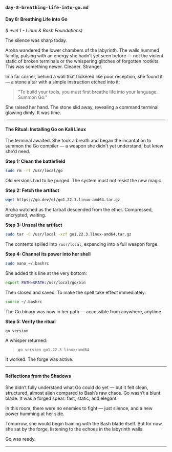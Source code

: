 ### `day-8-breathing-life-into-go.md`

#### Day 8: Breathing Life into Go

*(Level 1 - Linux & Bash Foundations)*

The silence was sharp today.

Aroha wandered the lower chambers of the labyrinth. The walls hummed faintly, pulsing with an energy she hadn’t yet seen before — not the violent static of broken terminals or the whispering glitches of forgotten rootkits. This was something newer. Cleaner. Stranger.

In a far corner, behind a wall that flickered like poor reception, she found it — a stone altar with a simple instruction etched into it:

> "To build your tools, you must first breathe life into your language. Summon Go."

She raised her hand. The stone slid away, revealing a command terminal glowing dimly. It was time.

---

#### The Ritual: Installing Go on Kali Linux

The terminal awaited. She took a breath and began the incantation to summon the Go compiler — a weapon she didn't yet understand, but knew she'd need.

**Step 1: Clean the battlefield**

```bash
sudo rm -rf /usr/local/go
```

Old versions had to be purged. The system must not resist the new magic.

**Step 2: Fetch the artifact**

```bash
wget https://go.dev/dl/go1.22.3.linux-amd64.tar.gz
```

Aroha watched as the tarball descended from the ether. Compressed, encrypted, waiting.

**Step 3: Unseal the artifact**

```bash
sudo tar -C /usr/local -xzf go1.22.3.linux-amd64.tar.gz
```

The contents spilled into `/usr/local`, expanding into a full weapon forge.

**Step 4: Channel its power into her shell**

```bash
sudo nano ~/.bashrc
```

She added this line at the very bottom:

```bash
export PATH=$PATH:/usr/local/go/bin
```

Then closed and saved. To make the spell take effect immediately:

```bash
source ~/.bashrc
```

The Go binary was now in her path — accessible from anywhere, anytime.

**Step 5: Verify the ritual**

```bash
go version
```

A whisper returned:

> `go version go1.22.3 linux/amd64`

It worked. The forge was active.

---

#### Reflections from the Shadows

She didn’t fully understand what Go could do yet — but it felt clean, structured, almost alien compared to Bash’s raw chaos. Go wasn’t a blunt blade. It was a forged spear: fast, static, and elegant.

In this room, there were no enemies to fight — just silence, and a new power humming at her side.

Tomorrow, she would begin training with the Bash blade itself. But for now, she sat by the forge, listening to the echoes in the labyrinth walls.

Go was ready.

---

